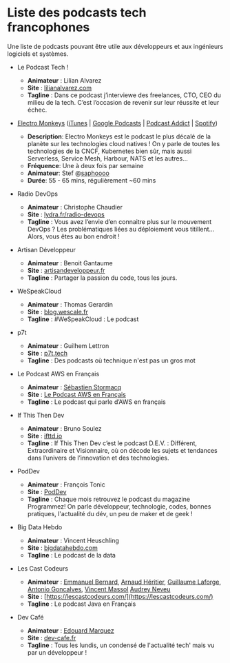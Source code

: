 # Liste des podcasts tech francophones

Une liste de podcasts pouvant être utile aux développeurs et aux ingénieurs logiciels et systèmes.

* Le Podcast Tech !

  * **Animateur** : Lilian Alvarez
  * **Site** : [lilianalvarez.com](https://lilianalvarez.com/podcast/)
  * **Tagline** : Dans ce podcast j’interviewe des freelances, CTO, CEO du milieu de la tech. C’est l’occasion de revenir sur leur réussite et leur échec.

* [Electro Monkeys](https://electro-monkeys.fr/) ([iTunes](https://podcasts.apple.com/fr/podcast/electro-monkeys/id1503255739) | [Google Podcasts](https://podcasts.google.com/?feed=aHR0cHM6Ly9mZWVkcy5idXp6c3Byb3V0LmNvbS85MjY3OTEucnNz) | [Podcast Addict](https://podplayer.net/?podId=2732553) | [Spotify](https://open.spotify.com/show/3P9JtwxgNJktyemtinMcLe))

  * **Description**: Electro Monkeys est le podcast le plus décalé de la planète sur les technologies cloud natives ! On y parle de toutes les technologies de la CNCF, Kubernetes bien sûr, mais aussi Serverless, Service Mesh, Harbour, NATS et les autres...
  * **Fréquence**: Une à deux fois par semaine
  * **Animateur**: Stef @[saphoooo](http://twitter.com/saphoooo)
  * **Durée**: 55 - 65 mins, régulièrement ~60 mins

* Radio DevOps

  * **Animateur** : Christophe Chaudier
  * **Site** : [lydra.fr/radio-devops](https://lydra.fr/radio-devops/)
  * **Tagline** : Vous avez l’envie d’en connaitre plus sur le mouvement DevOps ? Les problématiques liées au déploiement vous titillent… Alors, vous êtes au bon endroit !

* Artisan Développeur

  * **Animateur** : Benoit Gantaume
  * **Site** : [artisandeveloppeur.fr](https://artisandeveloppeur.fr/podcast/)
  * **Tagline** : Partager la passion du code, tous les jours.

* WeSpeakCloud

  * **Animateur** : Thomas Gerardin
  * **Site** : [blog.wescale.fr](https://blog.wescale.fr/tag/podcast/)
  * **Tagline** : #WeSpeakCloud : Le podcast

* p7t

  * **Animateur** : Guilhem Lettron
  * **Site** : [p7t.tech](https://p7t.tech/)
  * **Tagline** : Des podcasts où technique n'est pas un gros mot

* Le Podcast AWS en Français

  * **Animateur** : [Sébastien Stormacq](https://twitter.com/sebsto)
  * **Site** : [Le Podcast AWS en Français](https://aws.amazon.com/fr/blogs/france/podcasts/)
  * **Tagline** : Le podcast qui parle d’AWS en français

* If This Then Dev

  * **Animateur** : Bruno Soulez
  * **Site** : [ifttd.io](https://ifttd.io/)
  * **Tagline** : If This Then Dev c’est le podcast D.E.V. : Différent, Extraordinaire et Visionnaire, où on décode les sujets et tendances dans l’univers de l’innovation et des technologies.

* PodDev

  * **Animateur** : François Tonic
  * **Site** : [PodDev](https://podcast.ausha.co/poddev/programmez-podcast-16-tracking-et-covid19)
  * **Tagline** : Chaque mois retrouvez le podcast du magazine Programmez! On parle développeur, technologie, codes, bonnes pratiques, l'actualité du dév, un peu de maker et de geek !

* Big Data Hebdo

  * **Animateur** : Vincent Heuschling
  * **Site** : [bigdatahebdo.com](https://www.bigdatahebdo.com/)
  * **Tagline** : Le podcast de la data

* Les Cast Codeurs

  * **Animateur** : [Emmanuel Bernard](https://emmanuelbernard.com/), [Arnaud Héritier](https://twitter.com/aheritier), [Guillaume Laforge](https://twitter.com/glaforge), [Antonio Goncalves](https://twitter.com/agoncal), [Vincent Massol](https://twitter.com/vmassol?lang=fr) [Audrey Neveu](https://twitter.com/Audrey_Neveu)
  * **Site** : [https://lescastcodeurs.com/](https://lescastcodeurs.com/)
  * **Tagline** : Le podcast Java en Français

* Dev Café

  * **Animateur** : [Edouard Marquez](https://twitter.com/g123k)
  * **Site** : [dev-cafe.fr](https://dev-cafe.fr/)
  * **Tagline** : Tous les lundis, un condensé de l'actualité tech' mais vu par un développeur !
